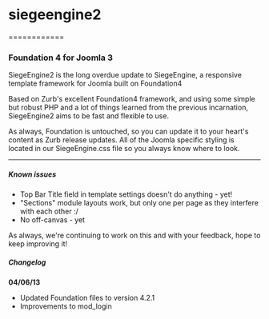 <h1>siegeengine2</h1>
============

<h3>Foundation 4 for Joomla 3</h3>

<p>SiegeEngine2 is the long overdue update to SiegeEngine, a responsive template framework for Joomla built on Foundation4</p>
<p>Based on Zurb's excellent Foundation4 framework, and using some simple but robust PHP and a lot of things learned from the previous incarnation, SiegeEngine2 aims to be fast and flexible to use.</p>
<p>As always, Foundation is untouched, so you can update it to your heart's content as Zurb release updates. All of the Joomla specific styling is located in our SiegeEngine.css file so you always know where to look.</p>
<hr/>
<h5>Known issues</h5>
<ul>
<li>Top Bar Title field in template settings doesn't do anything - yet!</li>
<li>"Sections" module layouts work, but only one per page as they interfere with each other :/</li>
<li>No off-canvas - yet</li>

</ul>
<p>As always, we're continuing to work on this and with your feedback, hope to keep improving it!<?p>

<h5>Changelog</h5>
<strong>04/06/13</strong>
<ul>
<li>Updated Foundation files to version 4.2.1</li>
<li>Improvements to mod_login</li>
</ul>
